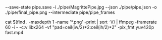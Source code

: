 --save-state pipe.save -i ./pipe/MagrittePipe.jpg --json ./pipe/pipe.json -o ./pipe/final_pipe.png --intermediate pipe/pipe_frames

cat $(find . -maxdepth 1 -name '*.png' -print | sort -V) | ffmpeg -framerate 60 -i - -c:v libx264 -vf "pad=ceil(iw/2)*2:ceil(ih/2)*2" -pix_fmt yuv420p fast.mp4